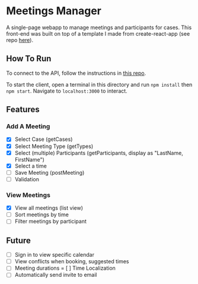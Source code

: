 # Meetings Manager

A single-page webapp to manage meetings and participants for cases. This front-end was built on top of a template I made from create-react-app (see repo [here](https://github.com/kate-perry/cra-template)).

## How To Run

To connect to the API, follow the instructions in [this repo](https://github.com/calloquy-dusty-fowler/code_assessment).

To start the client, open a terminal in this directory and run `npm install` then `npm start`. Navigate to `localhost:3000` to interact.

## Features

### Add A Meeting

- [X] Select Case (getCases)
- [X] Select Meeting Type (getTypes)
- [X] Select (multiple) Participants (getParticipants, display as "LastName, FirstName")
- [X] Select a time
- [ ] Save Meeting (postMeeting)
- [ ] Validation

### View Meetings

- [x] View all meetings (list view)
- [ ] Sort meetings by time
- [ ] Filter meetings by participant

## Future

- [ ] Sign in to view specific calendar
- [ ] View conflicts when booking, suggested times
- [ ] Meeting durations
= [ ] Time Localization
- [ ] Automatically send invite to email
